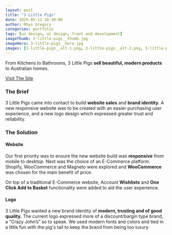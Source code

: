 ```yaml
---
layout: post
title: "3 Little Pigs"
date: 2015-05-11 10:30:00
author: Rhys Gregory
categories: portfolio
tags: [ux design, ui design, front end development]
imageThumb: 3-little-pigs__thumb.jpg
imageHero: 3-little-pigs__hero.jpg
images: [3-little-pigs__alt-1.png, 3-little-pigs__alt-2.png, 3-little-pigs__alt-3.png]
---
```

From Kitchens to Bathrooms, 3 Little Pigs **sell beautiful, modern products** to Australian homes.

<a class="o-btn  c-btn" href="http://3littlepigs.net.au" target="_blank">Visit The Site</a>

### The Brief
3 Little Pigs came into contact to build **website sales** and **brand identity**. A new responsive website was to be created with an easier purchasing user experience, and a new logo design which expressed greater trust and reliability.

### The Solution

#### Website
Our first priority was to ensure the new website build was **responsive** from mobile to desktop. Next was the choice of an E-Commerce platform. Shopify, WooCommerce and Magneto were explored and **WooCommerce** was chosen for the main benefit of price.

On top of a traditional E-Commerce website, Account **Wishlists** and **One Click Add to Basket** functionality were added to aid the user experience.

#### Logo

3 Little Pigs wanted a new brand identity of **modern, trusting and of good quality.** The current logo expressed more of a discount/bargin type brand, a “Crazy John’s” so to speak. We used modern fonts and colors and tied in a little fun with the pig's tail to keep the brand from being too luxury.